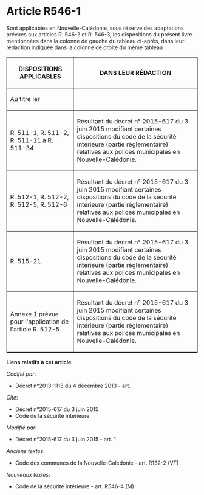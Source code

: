 # Article R546-1

Sont applicables en Nouvelle-Calédonie, sous réserve des adaptations prévues aux articles R. 546-2 et R. 546-3, les
dispositions du présent livre mentionnées dans la colonne de gauche du tableau ci-après, dans leur rédaction indiquée dans la
colonne de droite du même tableau :

<table border="1">
  <tbody>
    <tr>
      <th>

DISPOSITIONS APPLICABLES 

</th>
      <th>

DANS LEUR RÉDACTION 

</th>
    </tr>
    <tr>
      <td valign="middle">

Au titre Ier 

</td>
      <td align="left" valign="middle"> </td>
    </tr>
    <tr>
      <td valign="middle">

R. 511-1, R. 511-2, R. 511-11 à R. 511-34 

</td>
      <td valign="middle">

Résultant du  décret n° 2015-617 du 3 juin 2015 modifiant certaines dispositions du  code de la sécurité intérieure (partie
réglementaire) relatives aux polices municipales en Nouvelle-Calédonie. 

</td>
    </tr>
    <tr>
      <td valign="middle">

R. 512-1, R. 512-2, R. 512-5, R. 512-6 

</td>
      <td valign="middle">

Résultant du  décret n° 2015-617 du 3 juin 2015 modifiant certaines dispositions du  code de la sécurité intérieure (partie
réglementaire) relatives aux polices municipales en Nouvelle-Calédonie. 

</td>
    </tr>
    <tr>
      <td valign="middle">

R. 515-21 

</td>
      <td valign="middle">

Résultant du  décret n° 2015-617 du 3 juin 2015 modifiant certaines dispositions du  code de la sécurité intérieure (partie
réglementaire) relatives aux polices municipales en Nouvelle-Calédonie. 

</td>
    </tr>
    <tr>
      <td valign="middle">

Annexe 1 prévue pour l'application de l'article R. 512-5 

</td>
      <td valign="middle">

Résultant du  décret n° 2015-617 du 3 juin 2015 modifiant certaines dispositions du  code de la sécurité intérieure (partie
réglementaire) relatives aux polices municipales en Nouvelle-Calédonie. </td>
    </tr>
  </tbody>
</table>

**Liens relatifs à cet article**

_Codifié par_:

  - Décret n°2013-1113 du 4 décembre 2013 - art.

_Cite_:

  - Décret n°2015-617 du 3 juin 2015
  - Code de la sécurité intérieure

_Modifié par_:

  - Décret n°2015-617 du 3 juin 2015 - art. 1

_Anciens textes_:

  - Code des communes de la Nouvelle-Calédonie - art. R132-2 (VT)

_Nouveaux textes_:

  - Code de la sécurité intérieure - art. R546-4 (M)

